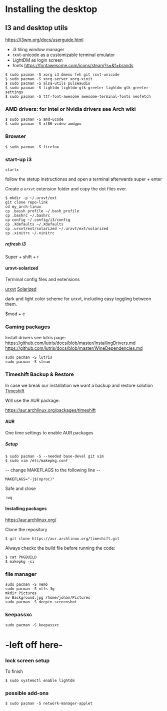 # Installing the desktop


## I3 and desktop utils
https://i3wm.org/docs/userguide.html

* i3 tiling window manager 
* rxvt-unicode as a customizable terminal emulator
* LightDM as login screen
* fonts https://fontawesome.com/icons/steam?s=&f=brands

```
$ sudo pacman -S xorg i3 dmenu feh git rxvt-unicode
$ sudo pacman -S xorg-server xorg-xinit
$ sudo pacman -S alsa-utils pulseaudio 
$ sudo pacman -S lightdm lightdm-gtk-greeter lightdm-gtk-greeter-settings
$ sudo pacman -S ttf-font-awesome awesome-terminal-fonts neofetch
```

### AMD drivers: for Intel or Nvidia drivers see Arch wiki

```
$ sudo pacman -S amd-ucode
$ sudo pacman -S xf86-video-amdgpu
```

### Browser

```
$ sudo pacman -S firefox
```

### start-up i3
```
startx
```
follow the stetup instructionss and open a terminal afterwards super + enter


Create a `urxvt` extension folder and copy the dot files over.
```
$ mkdir -p ~/.urxvt/ext
git clone repo-link
cd my_arch-linux
cp .bassh_profile ~/.bash_profile
cp .bashrc ~/.bashrc
cp config ~/.config/i3/config
cp .Xdefaults ~/.Xdefaults
cp .urxvt/ext/solarized ~/.urxvt/ext/solarized
cp .xinitrc ~/.xinitrc
```

##### refresh i3
Super + shift + r

#### urxvt-solarized
Terminal config files and extensions

[urxvt](https://wiki.archlinux.org/title/rxvt-unicode)
[Solarized](http://ethanschoonover.com/solarized) 

dark and light color scheme for urxvt, including easy toggling between them.

$mod + c


### Gaming packages
Install drivers see lutris page:
https://github.com/lutris/docs/blob/master/InstallingDrivers.md
https://github.com/lutris/docs/blob/master/WineDependencies.md

```
sudo pacman -S lutris
sudo pacman -S steam
```

### Timeshift Backup & Restore
In case we break our installation we want a backup and restore solution
[Timeshift](https://github.com/teejee2008/timeshift)

Will use the AUR package:

https://aur.archlinux.org/packages/timeshift


#### AUR
One time settings to enable AUR packages

##### Setup
```
$ sudo pacman -S --needed base-devel git vim
$ sudo vim /etc/makepkg.conf
```

-- change MAKEFLAGS to the following line --
```
MAKEFLAGS="-j$(nproc)"
```

Safe and close

```
:wq
```


#### Installing packages
https://aur.archlinux.org/

Clone the repository

```
$ git clone https://aur.archlinux.org/timeshift.git
```

Always checkc the build file before running the code:
```
$ cat PKGBUILD
$ makepkg -si
```


### file manager
```
sudo pacman -S nemo
sudo pacman -S ntfs-3g
mkdir Pictures
mv Background.jpg /home/johan/Pictures
sudo pacman -S deepin-screenshot
```

### keepassxc
```
sudo pacman -S keepassxc
```



















# -left off here-

### lock screen setup
To finish

```
$ sudo systemctl enable lightdm
```


### possible add-ons

```
$ sudo pacman -S network-manager-applet 
```
